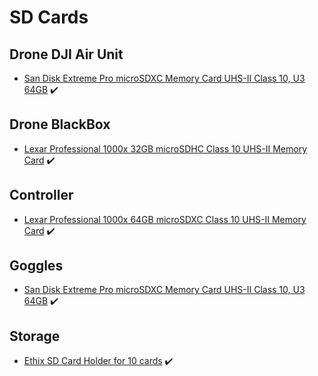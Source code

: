 # SD Cards

## Drone DJI Air Unit

* [San Disk Extreme Pro microSDXC Memory Card UHS-II Class 10, U3 64GB](https://www.amazon.de/gp/product/B01C4QL57E) ✔️

## Drone BlackBox

* [Lexar Professional 1000x 32GB microSDHC Class 10 UHS-II Memory Card](https://www.amazon.de/dp/B00U0XG63W) ✔️

## Controller

* [Lexar Professional 1000x 64GB microSDXC Class 10 UHS-II Memory Card](https://www.amazon.de/gp/product/B00U0XG65U) ✔️

## Goggles

* [San Disk Extreme Pro microSDXC Memory Card UHS-II Class 10, U3 64GB](https://www.amazon.de/gp/product/B01C4QL57E) ✔️

## Storage

* [Ethix SD Card Holder for 10 cards](https://droneshop.nl/ethix-sd-card-holder) ✔️
